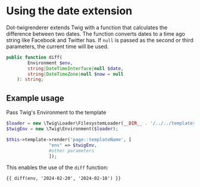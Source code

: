 # Using the date extension

Dot-twigrenderer extends Twig with a function that calculates the difference between two dates. The function converts dates to a time ago string like Facebook and Twitter has. If `null` is passed as the second or third parameters, the current time will be used.

```php
public function diff(
        Environment $env,
        string|DateTimeInterface|null $date,
        string|DateTimeZone|null $now = null
    ): string;
```

## Example usage

Pass Twig's Environment to the template

```php
$loader = new \Twig\Loader\FilesystemLoader(__DIR__ . '/../../templates/page');
$twigEnv = new \Twig\Environment($loader);

$this->template->render('page::templateName', [
                "env" => $twigEnv,
                #other parameters
                ]); 
```

This enables the use of the `diff` function:

```twig
{{ diff(env, '2024-02-20', '2024-02-18') }}
```
